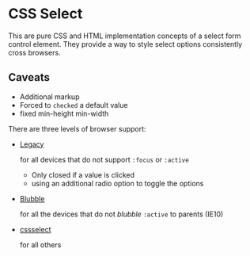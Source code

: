 # CSS Select

This are pure CSS and HTML implementation concepts of a select form control element. They provide a way to style select options consistently cross browsers.

## Caveats
- Additional markup
- Forced to `checked` a default value
- fixed min-height min-width

There are three levels of browser support:

- [Legacy]()

  for all devices that do not support `:focus` or `:active`

  - Only closed if a value is clicked
  - using an additional radio option to toggle the options 

- [Blubble]()

  for all the devices that do not *blubble* `:active` to parents (IE10)

- [cssselect]()
  
  for all others